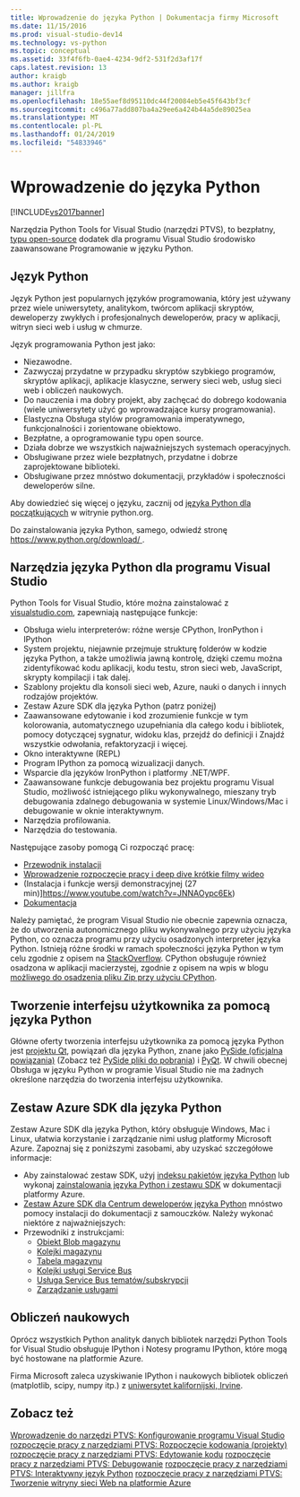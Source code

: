 ```yaml
---
title: Wprowadzenie do języka Python | Dokumentacja firmy Microsoft
ms.date: 11/15/2016
ms.prod: visual-studio-dev14
ms.technology: vs-python
ms.topic: conceptual
ms.assetid: 33f4f6fb-0ae4-4234-9df2-531f2d3af17f
caps.latest.revision: 13
author: kraigb
ms.author: kraigb
manager: jillfra
ms.openlocfilehash: 18e55aef8d95110dc44f20084eb5e45f643bf3cf
ms.sourcegitcommit: c496a77add807ba4a29ee6a424b44a5de89025ea
ms.translationtype: MT
ms.contentlocale: pl-PL
ms.lasthandoff: 01/24/2019
ms.locfileid: "54833946"
---
```

# <a name="getting-started-with-python"></a>Wprowadzenie do języka Python
[!INCLUDE[vs2017banner](../includes/vs2017banner.md)]

Narzędzia Python Tools for Visual Studio (narzędzi PTVS), to bezpłatny, [typu open-source](https://github.com/Microsoft/ptvs) dodatek dla programu Visual Studio środowisko zaawansowane Programowanie w języku Python.  
  
## <a name="python-the-language"></a>Język Python
  
Język Python jest popularnych języków programowania, który jest używany przez wiele uniwersytety, analitykom, twórcom aplikacji skryptów, deweloperzy zwykłych i profesjonalnych deweloperów, pracy w aplikacji, witryn sieci web i usług w chmurze.

Język programowania Python jest jako:
  
- Niezawodne.
- Zazwyczaj przydatne w przypadku skryptów szybkiego programów, skryptów aplikacji, aplikacje klasyczne, serwery sieci web, usług sieci web i obliczeń naukowych.
- Do nauczenia i ma dobry projekt, aby zachęcać do dobrego kodowania (wiele uniwersytety użyć go wprowadzające kursy programowania).
- Elastyczna Obsługa stylów programowania imperatywnego, funkcjonalności i zorientowane obiektowo.
- Bezpłatne, a oprogramowanie typu open source.
- Działa dobrze we wszystkich najważniejszych systemach operacyjnych.  
- Obsługiwane przez wiele bezpłatnych, przydatne i dobrze zaprojektowane biblioteki.  
- Obsługiwane przez mnóstwo dokumentacji, przykładów i społeczności deweloperów silne.  

Aby dowiedzieć się więcej o języku, zacznij od [języka Python dla początkujących](https://www.python.org/about/gettingstarted/) w witrynie python.org.

Do zainstalowania języka Python, samego, odwiedź stronę [ https://www.python.org/download/ ](https://www.python.org/download/).
 
  
## <a name="python-tools-for-visual-studio"></a>Narzędzia języka Python dla programu Visual Studio
  
Python Tools for Visual Studio, które można zainstalować z [visualstudio.com](https://www.visualstudio.com/explore/python-vs), zapewniają następujące funkcje:  
  
- Obsługa wielu interpreterów: różne wersje CPython, IronPython i IPython  
- System projektu, niejawnie przejmuje strukturę folderów w kodzie języka Python, a także umożliwia jawną kontrolę, dzięki czemu można zidentyfikować kodu aplikacji, kodu testu, stron sieci web, JavaScript, skrypty kompilacji i tak dalej.  
- Szablony projektu dla konsoli sieci web, Azure, nauki o danych i innych rodzajów projektów.    
- Zestaw Azure SDK dla języka Python (patrz poniżej)    
- Zaawansowane edytowanie i kod zrozumienie funkcje w tym kolorowania, automatycznego uzupełniania dla całego kodu i bibliotek, pomocy dotyczącej sygnatur, widoku klas, przejdź do definicji i Znajdź wszystkie odwołania, refaktoryzacji i więcej.    
- Okno interaktywne (REPL)
- Program IPython za pomocą wizualizacji danych.
- Wsparcie dla języków IronPython i platformy .NET/WPF.    
- Zaawansowane funkcje debugowania bez projektu programu Visual Studio, możliwość istniejącego pliku wykonywalnego, mieszany tryb debugowania zdalnego debugowania w systemie Linux/Windows/Mac i debugowanie w oknie interaktywnym.   
- Narzędzia profilowania.  
- Narzędzia do testowania.  
  
Następujące zasoby pomogą Ci rozpocząć pracę:

- [Przewodnik instalacji](https://github.com/Microsoft/PTVS/wiki/PTVS-Installation)    
- [Wprowadzenie rozpoczęcie pracy i deep dive krótkie filmy wideo](https://www.youtube.com/playlist?list=PLReL099Y5nRdLgGAdrb_YeTdEnd23s6Ff)  
- (Instalacja i funkcje wersji demonstracyjnej (27 min)]https://www.youtube.com/watch?v=JNNAOypc6Ek)  
- [Dokumentacja](https://github.com/Microsoft/PTVS/wiki)  


Należy pamiętać, że program Visual Studio nie obecnie zapewnia oznacza, że do utworzenia autonomicznego pliku wykonywalnego przy użyciu języka Python, co oznacza programu przy użyciu osadzonych interpreter języka Python. Istnieją różne środki w ramach społeczności języka Python w tym celu zgodnie z opisem na [StackOverflow](http://stackoverflow.com/questions/5458048/how-to-make-a-python-script-standalone-executable-to-run-without-any-dependency). CPython obsługuje również osadzona w aplikacji macierzystej, zgodnie z opisem na wpis w blogu [możliwego do osadzenia pliku Zip przy użyciu CPython](https://blogs.msdn.microsoft.com/pythonengineering/2016/04/26/cpython-embeddable-zip-file/).
  
## <a name="building-ui-with-python"></a>Tworzenie interfejsu użytkownika za pomocą języka Python  

Główne oferty tworzenia interfejsu użytkownika za pomocą języka Python jest [projektu Qt](https://www.qt.io/qt-for-application-development/), powiązań dla języka Python, znane jako [PySide (oficjalna powiązania)](http://wiki.qt.io/PySide) (Zobacz też [PySide pliki do pobrania](https://download.qt.io/official_releases/pyside/.)) i [PyQt](https://wiki.python.org/moin/PyQt). W chwili obecnej Obsługa w języku Python w programie Visual Studio nie ma żadnych określone narzędzia do tworzenia interfejsu użytkownika.

## <a name="azure-sdk-for-python"></a>Zestaw Azure SDK dla języka Python
  
Zestaw Azure SDK dla języka Python, który obsługuje Windows, Mac i Linux, ułatwia korzystanie i zarządzanie nimi usług platformy Microsoft Azure. Zapoznaj się z poniższymi zasobami, aby uzyskać szczegółowe informacje: 

- Aby zainstalować zestaw SDK, użyj [indeksu pakietów języka Python](https://pypi.python.org/pypi/azure) lub wykonaj [zainstalowania języka Python i zestawu SDK](https://azure.microsoft.com/documentation/articles/python-how-to-install/) w dokumentacji platformy Azure. 
- [Zestaw Azure SDK dla Centrum deweloperów języka Python](https://azure.microsoft.com/develop/python/) mnóstwo pomocy instalacji do dokumentacji z samouczków.  Należy wykonać niektóre z najważniejszych:  
- Przewodniki z instrukcjami:
  - [Obiekt Blob magazynu](https://azure.microsoft.com/develop/python/how-to-guides/blob-service/)  
  - [Kolejki magazynu](https://azure.microsoft.com/develop/python/how-to-guides/queue-service/)  
  - [Tabela magazynu](https://azure.microsoft.com/develop/python/how-to-guides/table-service/)  
  - [Kolejki usługi Service Bus](https://azure.microsoft.com/develop/python/how-to-guides/service-bus-queues/)
  - [Usługa Service Bus tematów/subskrypcji](https://azure.microsoft.com/develop/python/how-to-guides/service-bus-topics/) 
  - [Zarządzanie usługami](https://azure.microsoft.com/develop/python/how-to-guides/service-management/)  

## <a name="scientific-computing"></a>Obliczeń naukowych

Oprócz wszystkich Python analityk danych bibliotek narzędzi Python Tools for Visual Studio obsługuje IPython i Notesy programu IPython, które mogą być hostowane na platformie Azure.

Firma Microsoft zaleca uzyskiwanie IPython i naukowych bibliotek obliczeń (matplotlib, scipy, numpy itp.) z [uniwersytet kalifornijski, Irvine](http://www.lfd.uci.edu/~gohlke/pythonlibs/#scipy-stack).  
  
## <a name="see-also"></a>Zobacz też  

[Wprowadzenie do narzędzi PTVS: Konfigurowanie programu Visual Studio](../python/getting-started-with-ptvs-setting-up-visual-studio.md)
[rozpoczęcie pracy z narzędziami PTVS: Rozpoczęcie kodowania (projekty)](../python/getting-started-with-ptvs-start-coding-projects.md)
[rozpoczęcie pracy z narzędziami PTVS: Edytowanie kodu](../python/getting-started-with-ptvs-editing-code.md)
[rozpoczęcie pracy z narzędziami PTVS: Debugowanie](../python/getting-started-with-ptvs-debugging.md)
[rozpoczęcie pracy z narzędziami PTVS: Interaktywny język Python](../python/getting-started-with-ptvs-interactive-python.md)
[rozpoczęcie pracy z narzędziami PTVS: Tworzenie witryny sieci Web na platformie Azure](../python/getting-started-with-ptvs-building-a-website-in-azure.md)
